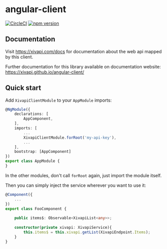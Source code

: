 # angular-client

[![CircleCI](https://circleci.com/gh/xivapi/angular-client/tree/master.svg?style=shield)](https://circleci.com/gh/xivapi/angular-client/tree/master)
[![npm version](https://badge.fury.io/js/%40xivapi%2Fangular-client.svg)](https://www.npmjs.com/package/@xivapi/angular-client)

## Documentation

Visit https://xivapi.com/docs for documentation about the web api mapped by this client.

Further documentation for this library available on documentation website: https://xivapi.github.io/angular-client/


## Quick start

Add `XivapiClientModule` to your `AppModule` imports:

```ts
@NgModule({
    declarations: [
        AppComponent,
    ],
    imports: [
        ...
        XivapiClientModule.forRoot('my-api-key'),        
        ...
    ],
    bootstrap: [AppComponent]
})
export class AppModule {
}
```

In the other modules, don't call `forRoot` again, just import the module itself.

Then you can simply inject the service wherever you want to use it:

```ts
@Component({
    ...
})
export class FooComponent {
    
    public items$: Observable<XivapiList<any>>;
    
    constructor(private xivapi: XivapiService){
        this.items$ = this.xivapi.getList(XivapiEndpoint.Items);
    }
}
```
